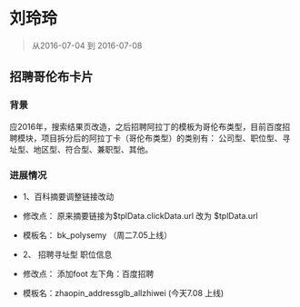 # 刘玲玲

> 从2016-07-04 到 2016-07-08

## 招聘哥伦布卡片 

### 背景
应2016年，搜索结果页改造，之后招聘阿拉丁的模板为哥伦布类型，目前百度招聘模块，项目拆分后的阿拉丁卡（哥伦布类型）的类别有：
公司型、职位型、寻址型、地区型、符合型、兼职型、其他。

### 进展情况
* 1、百科摘要调整链接改动
* 修改点： 原来摘要链接为$tplData.clickData.url 改为 $tplData.url
* 模板名： bk_polysemy （周二7.05上线）

* 2、 招聘寻址型 职位信息 
*  修改点： 添加foot 左下角：百度招聘
*  模板名：zhaopin_addressglb_allzhiwei (今天7.08 上线)